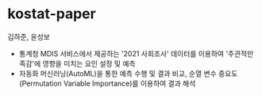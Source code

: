 # kostat-paper
김하준, 윤성보
- 통계청 MDIS 서비스에서 제공하는 '2021 사회조사' 데이터를 이용하여 '주관적만족감'에 영향을 미치는 요인 설정 및 예측
- 자동화 머신러닝(AutoML)을 통한 예측 수행 및 결과 비교, 순열 변수 중요도(Permutation Variable Importance)를 이용하여 결과 해석
